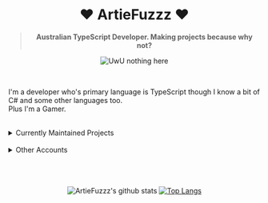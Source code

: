 <div align='center'>
  <h1>♥ ArtieFuzzz ♥</h1>
  <!--- Kinda a mix between auguwu and TMUniversal's README.md pages --->
  <!-- Have a good day after you read this :> -->
  
  <blockquote><strong>Australian TypeScript Developer. Making projects because why not?</strong></blockquote>
  
  ![UwU nothing here](https://komarev.com/ghpvc/?username=ArtieFuzzz&style=flat-square)

</div>
  <br>
  
  I'm a developer who's primary language is TypeScript though I know a bit of C# and some other languages too. <br>
  Plus I'm a Gamer.
  
  <br>
  
  <details>
  <summary> Currently Maintained Projects </summary>
  
  - [Astraea](https://github.com/AstraeaStudios/Astraea)
  - [Umbrella Projects](https://github.com/hidden-umbrella)
  
  </details>
  
  <br>
  
  <details>
  <summary> Other Accounts </summary>
  
  - [Steam](https://steamcommunity.com/id/ArtieFuzzz/)
  
  </details>
  <br>

<br>
<br>

<div align="center">
  
  ![ArtieFuzzz's github stats](https://github-readme-stats.vercel.app/api?username=ArtieFuzzz&show_icons=true&theme=vue-dark&border_radius=0)
  [![Top Langs](https://github-readme-stats.vercel.app/api/top-langs/?username=ArtieFuzzz&theme=vue-dark&layout=compact&border_radius=0)](https://github.com/anuraghazra/github-readme-stats)
</div>
